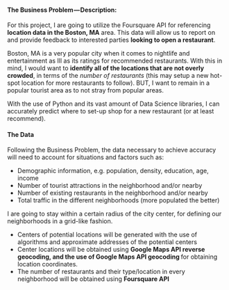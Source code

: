 <div class="section-inner sectionLayout--insetColumn">
<h4 name="fdbd" class="graf graf--h4 graf--leading">
<strong class="markup--strong markup--h4-strong">The Business Problem&#8202;—&#8202;Description:</strong></h4>
<p name="ca01" class="graf graf--p graf-after--h4">
For this project, I are going to utilize the Foursquare API for referencing 
<strong class="markup--strong markup--p-strong">location data in the Boston, MA</strong> area.
This data will allow us to report on and provide feedback to interested parties 
<strong class="markup--strong markup--p-strong">looking to open a restaurant</strong>.</p>
<p name="9c9a" class="graf graf--p graf-after--p">Boston, MA is a very popular city when it comes to nightlife and 
entertainment as Ill as its ratings for recommended restaurants. With this in mind, 
I would want to <strong class="markup--strong markup--p-strong">identify all of the locations that are not overly 
crowded</strong>, in terms of the <em class="markup--em markup--p-em">number of restaurants</em> 
(this may setup a new hot-spot location for more restaurants to follow). BUT, I want to remain in a popular 
tourist area as to not stray from popular areas.</p>
<p name="ee85" class="graf graf--p graf-after--p">
With the use of Python and its vast amount of Data Science libraries, I can accurately predict where to set-up 
shop for a new restaurant (or at least recommend).</p><h4 name="24c2" class="graf graf--h4 graf-after--p">The Data</h4>
<p name="7ed6" class="graf graf--p graf-after--h4">Following the Business Problem, the data necessary to achieve 
accuracy will need to account for situations and factors such as:</p>
<ul class="postList">
<li name="d00f" class="graf graf--li graf-after--p">Demographic information, e.g. population, density, education, 
age, income</li>
<li name="2ee1" class="graf graf--li graf-after--li">Number of tourist attractions in the neighborhood 
and/or nearby</li>
<li name="6356" class="graf graf--li graf-after--li">Number of existing restaurants in the neighborhood
and/or nearby</li>
<li name="7a32" class="graf graf--li graf-after--li">Total traffic in the different neighborhoods (more populated 
the better)</li>
</ul>
<p name="3a94" class="graf graf--p graf-after--li">I are going to stay within a certain radius of the city center, 
for defining our neighborhoods in a grid-like fashion.</p>
<ul class="postList">
<li name="629f" class="graf graf--li graf-after--p">Centers of potential locations will be generated with the use
 of algorithms and approximate addresses of the potential centers</li>
 <li name="f13f" class="graf graf--li graf-after--li">Center locations will be obtained using 
 <strong class="markup--strong markup--li-strong">Google Maps API reverse geocoding, and the use of Google Maps 
 API geocoding </strong>for obtaining location coordinates.</li>
 <li name="ae03" class="graf graf--li graf-after--li graf--trailing">The number of restaurants and their 
 type/location in every neighborhood will be obtained using <strong class="markup--strong markup--li-strong">Foursquare
 API</strong></li>
 </ul>
 </div>